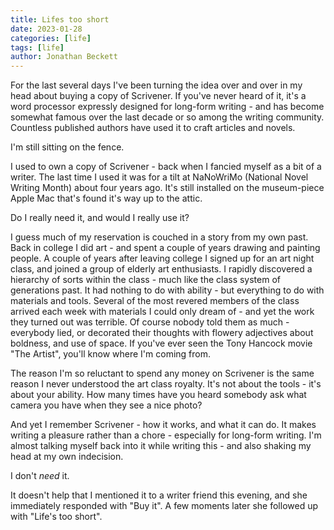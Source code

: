 ```yaml
---
title: Lifes too short
date: 2023-01-28
categories: [life]
tags: [life]
author: Jonathan Beckett
---
```


For the last several days I've been turning the idea over and over in my head about buying a copy of Scrivener. If you've never heard of it, it's a word processor expressly designed for long-form writing - and has become somewhat famous over the last decade or so among the writing community. Countless published authors have used it to craft articles and novels.

I'm still sitting on the fence.

I used to own a copy of Scrivener - back when I fancied myself as a bit of a writer. The last time I used it was for a tilt at NaNoWriMo (National Novel Writing Month) about four years ago. It's still installed on the museum-piece Apple Mac that's found it's way up to the attic.

Do I really need it, and would I really use it?

I guess much of my reservation is couched in a story from my own past. Back in college I did art - and spent a couple of years drawing and painting people. A couple of years after leaving college I signed up for an art night class, and joined a group of elderly art enthusiasts. I rapidly discovered a hierarchy of sorts within the class - much like the class system of generations past. It had nothing to do with ability - but everything to do with materials and tools. Several of the most revered members of the class arrived each week with materials I could only dream of - and yet the work they turned out was terrible. Of course nobody told them as much - everybody lied, or decorated their thoughts with flowery adjectives about boldness, and use of space. If you've ever seen the Tony Hancock movie "The Artist", you'll know where I'm coming from.

The reason I'm so reluctant to spend any money on Scrivener is the same reason I never understood the art class royalty. It's not about the tools - it's about your ability. How many times have you heard somebody ask what camera you have when they see a nice photo?

And yet I remember Scrivener - how it works, and what it can do. It makes writing a pleasure rather than a chore - especially for long-form writing. I'm almost talking myself back into it while writing this - and also shaking my head at my own indecision.

I don't *need* it.

It doesn't help that I mentioned it to a writer friend this evening, and she immediately responded with "Buy it". A few moments later she followed up with "Life's too short".
